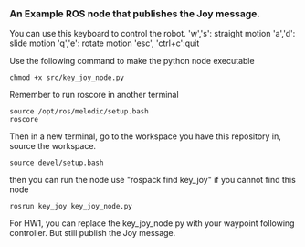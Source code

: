 ### An Example ROS node that publishes the Joy message. 

You can use this keyboard to control the robot.
'w','s': straight motion
'a','d': slide motion
'q','e': rotate motion
'esc', 'ctrl+c':quit

Use the following command to make the python node executable
```
chmod +x src/key_joy_node.py
```

Remember to run roscore in another terminal
```
source /opt/ros/melodic/setup.bash
roscore
```

Then in a new terminal, go to the workspace you have this repository in,
source the workspace.
```
source devel/setup.bash
```

then you can run the node use "rospack find key_joy" if you cannot find this node
```
rosrun key_joy key_joy_node.py
```

For HW1, you can replace the key_joy_node.py with your waypoint following controller. But still publish the Joy message.

